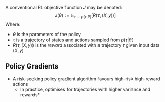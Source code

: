 A conventional RL objective function $J$ may be denoted:
$$
J(\theta) := \mathbb{E}_{\tau \sim p(\tau | P)} [R(\tau, (X,y))]
$$
Where:
* $\theta$ is the parameters of the policy
* $\tau$ is a trajectory of states and actions sampled from $p(\tau | \theta)$
* $R(\tau, (X,y))$ is the *reward* associated with a trajectory $\tau$ given input data $(X,y)$

## Policy Gradients
* A risk-seeking policy gradient algorithm favours high-risk high-reward actions
	* In practice, optimises for trajectories with higher variance and rewards*

